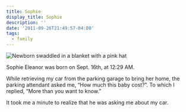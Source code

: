 ```yaml
---
title: Sophie
display_title: Sophie
description: ''
date: '2011-09-26T21:49:57-04:00'
tags:
  - family
---
```

![Newborn swaddled in a blanket with a pink hat](sophie.jpg)

Sophie Eleanor was born on Sept. 16th, at 12:29 AM.

While retrieving my car from the parking garage to bring her home, the parking attendant asked me, “How much this baby cost?”. To which I replied, “More than you want to know.”

It took me a minute to realize that he was asking me about my car.
